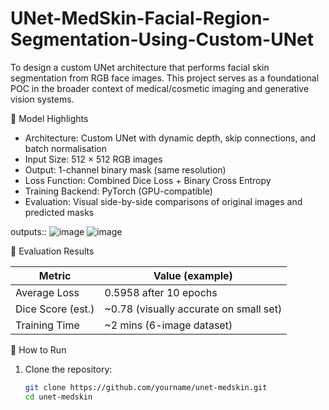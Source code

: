 # UNet-MedSkin-Facial-Region-Segmentation-Using-Custom-UNet
To design a custom UNet architecture that performs facial skin segmentation from RGB face images. This project serves as a foundational POC in the broader context of medical/cosmetic imaging and generative vision systems.

🧠 Model Highlights

- Architecture: Custom UNet with dynamic depth, skip connections, and batch normalisation
- Input Size: 512 × 512 RGB images
- Output: 1-channel binary mask (same resolution)
- Loss Function: Combined Dice Loss + Binary Cross Entropy
- Training Backend: PyTorch (GPU-compatible)
- Evaluation: Visual side-by-side comparisons of original images and predicted masks

outputs::
![image](https://github.com/user-attachments/assets/4b2a3a34-721f-4b30-8124-b72b3ca04d45)
![image](https://github.com/user-attachments/assets/14ebadb7-6c62-4127-8278-35f858d7e519)

🧪 Evaluation Results

| Metric | Value (example) |
|--------|-----------------|
| Average Loss | 0.5958 after 10 epochs |
| Dice Score (est.) | ~0.78 (visually accurate on small set) |
| Training Time | ~2 mins (6-image dataset) |

🚀 How to Run

1. Clone the repository:
   ```bash
   git clone https://github.com/yourname/unet-medskin.git
   cd unet-medskin
